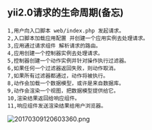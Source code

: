 ## yii2.0请求的生命周期(备忘)

```
1,用户向入口脚本 web/index.php 发起请求。
2,入口脚本加载应用配置 并创建一个应用实例去处理请求。
3,应用通过请求组件 解析请求的路由。
4,应用创建一个控制器实例去处理请求。
5,控制器创建一个动作实例并针对操作执行过滤器。
6,如果任何一个过滤器返回失败，则动作取消。
7,如果所有过滤器都通过，动作将被执行。
8,动作会加载一个数据模型，或许是来自数据库。
9,动作会渲染一个视图，把数据模型提供给它。
10,渲染结果返回给响应组件。
11,响应组件发送渲染结果给用户浏览器。
```

![20170309120603360.png][1]


  [1]: https://www.skylway.com/usr/uploads/2019/09/1859649879.png